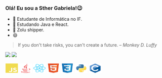 ### Olá! Eu sou a Sther Gabriela!😉

- 🔭 Estudante de Informática no IF.
- 🌱 Estudando Java e React.
- 👯 Zolu shipper.
- 😄
>If you don't take risks, you can't create a future. – _Monkey D. Luffy_

<div>
  <a href-"https://github.com/StherS">
  <img height "100em" src= "https://github-readme-stats.vercel.app/api?username=StherS&show_icons=true&theme=tokyonight"/>
 <img height "200em" src= "https://github-readme-stats.vercel.app/api/top-langs/?username=StherS&layout=pie&show_icons=true&theme=tokyonight"/>
</div>

<div style="display: inline_block"><br>
  <img align="center" alt="Rafa-Js" height="30" width="40" src="https://raw.githubusercontent.com/devicons/devicon/master/icons/javascript/javascript-plain.svg">
  <img align="center" alt="Rafa-Ts" height="30" width="40" src="https://raw.githubusercontent.com/devicons/devicon/master/icons/java/java-plain.svg">
  <img align="center" alt="Rafa-React" height="30" width="40" src="https://raw.githubusercontent.com/devicons/devicon/master/icons/react/react-original.svg">
  <img align="center" alt="Rafa-HTML" height="30" width="40" src="https://raw.githubusercontent.com/devicons/devicon/master/icons/html5/html5-original.svg">
  <img align="center" alt="Rafa-CSS" height="30" width="40" src="https://raw.githubusercontent.com/devicons/devicon/master/icons/css3/css3-original.svg">
  <img align="center" alt="Rafa-Python" height="30" width="40" src="https://raw.githubusercontent.com/devicons/devicon/master/icons/python/python-original.svg">
  <img align="center" alt="Rafa-Csharp" height="30" width="40" src="https://raw.githubusercontent.com/devicons/devicon/master/icons/c/c-original.svg">
</div>
